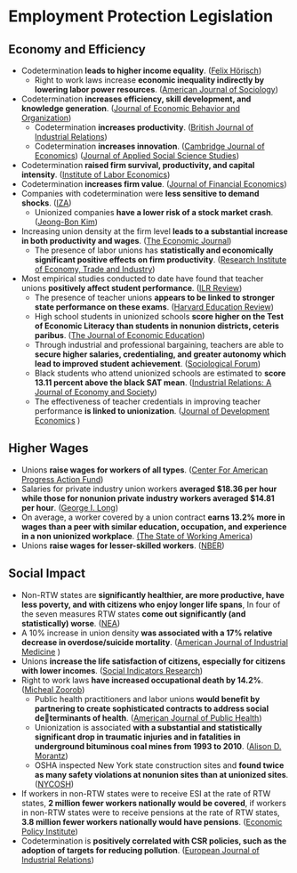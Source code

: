 # Employment Protection Legislation

## Economy and Efficiency

* Codetermination **leads to higher income equality**. \([Felix Hörisch](https://www.mzes.uni-mannheim.de/publications/wp/wp-147.pdf#page=4)\)
  * Right to work laws increase **economic inequality indirectly by lowering labor power resources**. \([American Journal of Sociology](https://sci-hub.se/downloads/2020-05-23/40/10.1086@708067.pdf)\)
* Codetermination **increases efficiency, skill development, and knowledge generation**. \([Journal of Economic Behavior and Organization](https://zero.sci-hub.se/1613/810d0c9b499b59f68878c77877f45ecb/smith1991.pdf)\)
  * Codetermination **increases productivity**. \([British Journal of Industrial Relations](http://ftp.iza.org/dp1442.pdf)\)
  * Codetermination **increases innovation**. \([Cambridge Journal of Economics](https://www.econstor.eu/bitstream/10419/35934/1/61432694X.pdf#page=34)\) \([Journal of Applied Social Science Studies](https://ideas.repec.org/a/aeq/aeqsjb/v124_y2004_i3_q3_p421-449.html)\)
* Codetermination **raised firm survival, productivity, and capital intensity**. \([Institute of Labor Economics](http://ftp.iza.org/dp14163.pdf)\)
* Codetermination **increases firm value**. \([Journal of Financial Economics](http://citeseerx.ist.psu.edu/viewdoc/download?doi=10.1.1.689.9934&rep=rep1&type=pdf)\)
* Companies with codetermination were **less sensitive to demand shocks**. \([IZA](http://conference.iza.org/conference_files/EmRep_2018/gregoric_a26827.pdf)\)
  * Unionized companies **have a lower risk of a stock market crash**. \([Jeong-Bon Kim](https://scholarspace.manoa.hawaii.edu/bitstream/10125/64877/1/HARC_2020_paper_174.pdf)\)
* Increasing union density at the firm level **leads to a substantial increase in both productivity and wages**. \([The Economic Journal](https://sci-hub.se/downloads/2020-04-28/b3/10.1093@ej@ueaa048.pdf)\)
  * The presence of labor unions has **statistically and economically significant positive effects on firm productivity**. \([Research Institute of Economy, Trade and Industry](https://dacemirror.sci-hub.se/journal-article/3b1befd69e23a8312aee6f4bf34cb524/morikawa2010.pdf)\)
* Most empirical studies conducted to date have found that teacher unions **positively affect student performance**. \([ILR Review](https://dacemirror.sci-hub.st/journal-article/386f7d12b5dd876d7cd18b789d77dd05/eberts1987.pdf)\)
  * The presence of teacher unions **appears to be linked to stronger state performance on these exams**. \([Harvard Education Review](https://dacemirror.sci-hub.st/journal-article/352cd9de2c5552eca5cdad2c55861f2c/carini2000.pdf)\)
  * High school students in unionized schools **score higher on the Test of Economic Literacy than students in nonunion districts, ceteris paribus**. \([The Journal of Economic Education](https://files.catbox.moe/cvf3wq.pdf)\)
  * Through industrial and professional bargaining, teachers are able to **secure higher salaries, credentialing, and greater autonomy which lead to improved student achievement**. \([Sociological Forum](https://files.catbox.moe/0slr8q.pdf)\)
  * Black students who attend unionized schools are estimated to **score 13.11 percent above the black SAT mean**. \([Industrial Relations: A Journal of Economy and Society](https://files.catbox.moe/qc6fsr.pdf)\)
  * The effectiveness of teacher credentials in improving teacher performance **is linked to unionization**. \([Journal of Development Economics](https://dacemirror.sci-hub.se/journal-article/b5f67fea5e4a27ab9b0257facf4d3134/kingdon2010.pdf)    \)

## Higher Wages

* Unions **raise wages for workers of all types**. \([Center For American Progress Action Fund](https://cdn.americanprogressaction.org/content/uploads/sites/2/2019/04/01122804/LaborLaw-fig1-693.png)\)
* Salaries for private industry union workers **averaged $18.36 per hour while those for nonunion private industry workers averaged $14.81 per hour**. \([George I. Long](https://www.bls.gov/opub/mlr/2013/04/art2full.pdf)\)
* On average, a worker covered by a union contract **earns 13.2% more in wages than a peer with similar education, occupation, and experience in a non unionized workplace**. [\(The State of Working America](http://www.stateofworkingamerica.org/chart/swa-wages-table-4-33-union-wage-premium/)\)
* Unions **raise wages for lesser-skilled workers**. \([NBER](https://www.nber.org/digest/sep18/new-evidence-unions-raise-wages-less-skilled-workers)\)

## Social Impact

* Non-RTW states are **significantly healthier, are more productive, have less poverty, and with citizens who enjoy longer life spans**, In four of the seven measures RTW states **come out significantly \(and statistically\) worse**. \([NEA](https://mydigimag.rrd.com/publication/?i=126939&article_id=1181410)\)
* A 10% increase in union density **was associated with a 17% relative decrease in overdose/suicide mortality**. \([American Journal of Industrial Medicine](https://www.ncbi.nlm.nih.gov/pmc/articles/PMC7293351/pdf/nihms-1594429.pdf)  \)
* Unions **increase the life satisfaction of citizens, especially for citizens with lower incomes**. \([Social Indicators Research](https://moscow.sci-hub.se/801/52a8f1953cbd137c96a49723ec4d9121/flavin2009.pdf)\)
* Right to work laws **have increased occupational death by 14.2%**. \([Micheal Zoorob](https://www.forumat.net.br/at/sites/default/files/arq-paginas/does_right_to_work_imperil_right_to_health_ll.pdf)\)
  * Public health practitioners and labor unions **would benefit by partnering to create sophisticated contracts to address social determinants of health**. \([American Journal of Public Health](https://www.ncbi.nlm.nih.gov/pmc/articles/PMC4880255/pdf/AJPH.2016.303138.pdf)\)
  * Unionization is associated **with a substantial and statistically significant drop in traumatic injuries and in fatalities in underground bituminous coal mines from 1993 to 2010**. \([Alison D. Morantz](https://law.utexas.edu/wp-content/uploads/sites/25/morantz-do-unions-make-a-difference.pdf)\)
  * OSHA inspected New York state construction sites and **found twice as many safety violations at nonunion sites than at unionized sites**. \([NYCOSH](http://nycosh.org/wp-content/uploads/2017/01/DeadlySkyline2017_NYS-ConstructionFatalitiesReport_final_NYCOSH_May.pdf)\)
* If workers in non-RTW states were to receive ESI at the rate of RTW states, **2 million fewer workers nationally would be covered**, if workers in non-RTW states were to receive pensions at the rate of RTW states, **3.8 million fewer workers nationally would have pensions**. \([Economic Policy Institute](https://files.epi.org/page/-/old/briefingpapers/BriefingPaper299.pdf)\)
* Codetermination is **positively correlated with CSR policies, such as the adoption of targets for reducing pollution**. \([European Journal of Industrial Relations](https://www.econstor.eu/bitstream/10419/190804/1/1043362150.pdf)\) 

